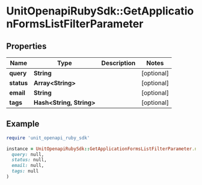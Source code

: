# UnitOpenapiRubySdk::GetApplicationFormsListFilterParameter

## Properties

| Name | Type | Description | Notes |
| ---- | ---- | ----------- | ----- |
| **query** | **String** |  | [optional] |
| **status** | **Array&lt;String&gt;** |  | [optional] |
| **email** | **String** |  | [optional] |
| **tags** | **Hash&lt;String, String&gt;** |  | [optional] |

## Example

```ruby
require 'unit_openapi_ruby_sdk'

instance = UnitOpenapiRubySdk::GetApplicationFormsListFilterParameter.new(
  query: null,
  status: null,
  email: null,
  tags: null
)
```

